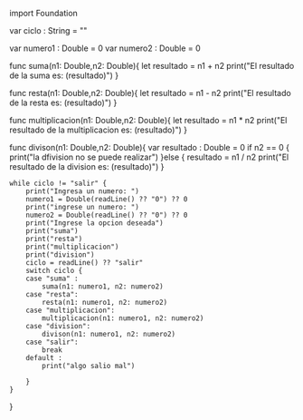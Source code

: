 import Foundation

var ciclo : String = ""

var numero1 : Double = 0
var numero2 : Double = 0

func suma(n1: Double,n2: Double){
    let resultado = n1 + n2
    print("El resultado de la suma es: \(resultado)")
}

func resta(n1: Double,n2: Double){
    let resultado = n1 - n2
    print("El resultado de la resta es: \(resultado)")
}

func multiplicacion(n1: Double,n2: Double){
    let resultado = n1 * n2
    print("El resultado de la multiplicacion es: \(resultado)")
}

func divison(n1: Double,n2: Double){
    var resultado : Double = 0
    if n2 == 0 {
        print("la dfivision no se puede realizar")
    }else {
        resultado = n1 / n2
        print("El resultado de la division es: \(resultado)")
    }
    
    
    
    while ciclo != "salir" {
        print("Ingresa un numero: ")
        numero1 = Double(readLine() ?? "0") ?? 0
        print("ingrese un numero: ")
        numero2 = Double(readLine() ?? "0") ?? 0
        print("Ingrese la opcion deseada")
        print("suma")
        print("resta")
        print("multiplicacion")
        print("division")
        ciclo = readLine() ?? "salir"
        switch ciclo {
        case "suma" :
            suma(n1: numero1, n2: numero2)
        case "resta":
            resta(n1: numero1, n2: numero2)
        case "multiplicacion":
            multiplicacion(n1: numero1, n2: numero2)
        case "division":
            divison(n1: numero1, n2: numero2)
        case "salir":
            break
        default :
            print("algo salio mal")
            
        }
    }
    
}
